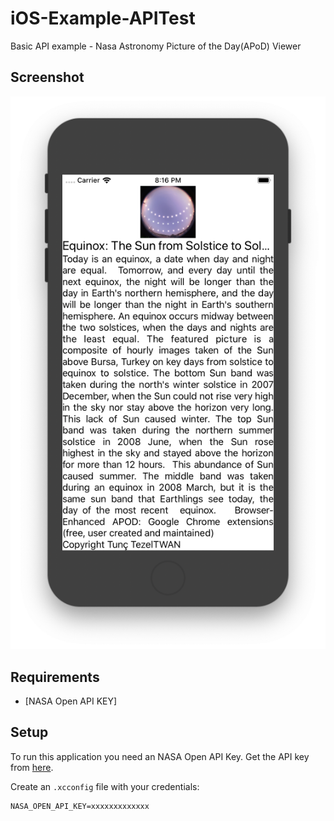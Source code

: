 # iOS-Example-APITest
Basic API example - Nasa Astronomy Picture of the Day(APoD) Viewer

## Screenshot

![screenshot](img/demo.png)

## Requirements

* [NASA Open API KEY]

## Setup

To run this application you need an NASA Open API Key.
Get the API key from [here](https://api.nasa.gov/).

Create an `.xcconfig` file with your credentials:

```
NASA_OPEN_API_KEY=xxxxxxxxxxxxx
```
